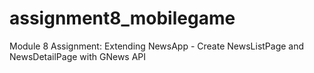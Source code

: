 # assignment8_mobilegame
Module 8 Assignment: Extending NewsApp - Create NewsListPage and NewsDetailPage with GNews API 
